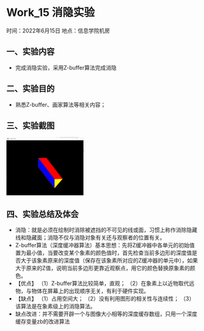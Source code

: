 # Work_15  消隐实验

时间：2022年6月15日
地点：信息学院机房


## 一、实验内容

* 完成消隐实验，采用Z-buffer算法完成消隐

## 二、实验目的

* 熟悉Z-buffer、画家算法等相关内容；

## 三、实验截图
<img src="15_1.png" width="40%">

## 四、实验总结及体会

* 消隐：就是必须在绘制时消除被遮挡的不可见的线或面，习惯上称作消除隐藏线和隐藏面；消隐不仅与消隐对象有关还与观察者的位置有关。
* Z-buffer算法（深度缓冲器算法）基本思想：先将Z缓冲器中各单元的初始值置为最小值，当要改变某个象素的颜色值时，首先检查当前多边形的深度值是否大于该象素原来的深度值（保存在该象素所对应的Z缓冲器的单元中），如果大于原来的Z值，说明当前多边形更靠近观察点，用它的颜色替换原象素的颜色。
* 【优点】
  （1）Z-buffer算法比较简单，直观；
  （2）在象素上以近物取代远物，与物体在屏幕上的出现顺序无关，有利于硬件实现。
* 【缺点】
  （1）占用空间大；
  （2）没有利用图形的相关性与连续性；
  （3）该算法是在象素级上的消隐算法。
*  缺点改进：并不需要开辟一个与图像大小相等的深度缓存数组，只用一个深度缓存变量zb的改进算法

